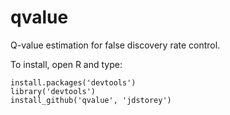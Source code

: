 qvalue
======

Q-value estimation for false discovery rate control.

To install, open R and type:
```
install.packages('devtools')
library('devtools')
install_github('qvalue', 'jdstorey')
```
